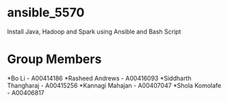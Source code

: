 # ansible_5570
Install Java, Hadoop and Spark using Ansible and Bash Script

# Group Members
*Bo Li - A00414186
*Rasheed Andrews - A00416093
*Siddharth Thangharaj - A00415256
*Kannagi Mahajan - A00407047
*Shola Komolafe - A00406817
